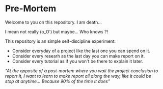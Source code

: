 # Pre-Mortem
Welcome to you on this repository. 
I am death... 

I mean not really (o_O') but maybe... Who knows ?!

This repository is an simple self-discipline experiment:
- Consider everyday of a project like the last one you can spend on it.
- Consider every researh as the last day you can make report on it.
- Consider every tutorial as if you won't be there to explain it later.

_"At the opposite of a post-mortem where you wait the project conclusion to report it,
I want to learn to make report all along the way, like it could be stop at anytime... 
Because 90% of the time it does"_

 

 
